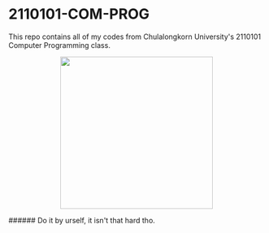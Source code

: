 # 2110101-COM-PROG

This repo contains all of my codes from Chulalongkorn University's 2110101 Computer Programming class.


<p align="center"><img src="https://thumbs.gfycat.com/GenerousNimbleIbis-size_restricted.gif" height=300 /></p>
###### Do it by urself, it isn't that hard tho.